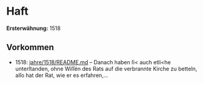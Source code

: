 # Haft

**Ersterwähnung:** 1518

## Vorkommen
- 1518: [jahre/1518/README.md](../jahre/1518/README.md) – Danach haben ſi< auch etli<he unterſtanden, ohne
Wiſſén des Rats auf die verbrannte Kirche zu betteln,
alſo hat der Rat, wie er es erfahren,...
